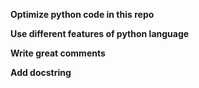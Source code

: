 **Optimize python code in this repo**

**Use different features of python language**

**Write great comments**

**Add docstring**
